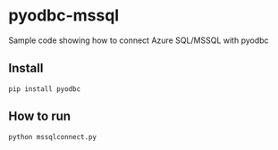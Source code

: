 # pyodbc-mssql
Sample code showing how to connect Azure SQL/MSSQL with pyodbc

## Install
```
pip install pyodbc

```

## How to run
```
python mssqlconnect.py
```
